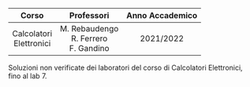|          Corso          |              Professori             | Anno Accademico |
|:-----------------------:|:-----------------------------------:|:---------------:|
| Calcolatori<br>Elettronici | M. Rebaudengo<br>R. Ferrero<br>F. Gandino |    2021/2022    |

Soluzioni non verificate dei laboratori del corso di Calcolatori Elettronici, fino al lab 7.
